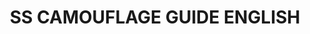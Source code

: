 ---
title: "SS CAMOUFLAGE GUIDE ENGLISH"
price: "TBA"
desc: "Opis nije dostupan"
img_path: "/assets/img/A.MIG-6001.jpg"
brand: AMMO
available: true
cat: "books"
subcat: "SOLUTION BOOKS - MULTILINGUAL"
subsubcat: "SS"
---